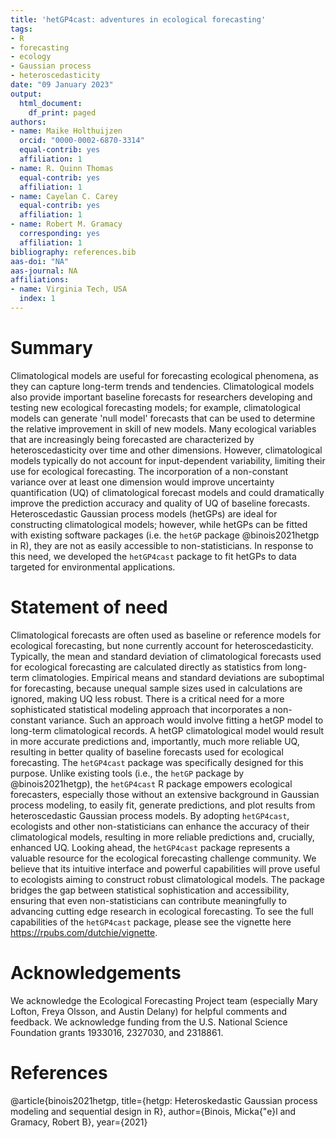 ```yaml
---
title: 'hetGP4cast: adventures in ecological forecasting'
tags:
- R
- forecasting
- ecology
- Gaussian process
- heteroscedasticity
date: "09 January 2023" 
output:
  html_document:
    df_print: paged
authors:
- name: Maike Holthuijzen
  orcid: "0000-0002-6870-3314"
  equal-contrib: yes
  affiliation: 1
- name: R. Quinn Thomas
  equal-contrib: yes
  affiliation: 1
- name: Cayelan C. Carey
  equal-contrib: yes
  affiliation: 1
- name: Robert M. Gramacy
  corresponding: yes
  affiliation: 1
bibliography: references.bib
aas-doi: "NA"
aas-journal: NA
affiliations:
- name: Virginia Tech, USA
  index: 1
---
```


# Summary
Climatological models are useful for forecasting ecological phenomena, as they can capture long-term trends and tendencies. Climatological models also provide important baseline forecasts for researchers developing and testing new ecological forecasting models; for example, climatological models can generate 'null model' forecasts that can be used to determine the relative improvement in skill of new models. Many ecological variables that are increasingly being forecasted are characterized by heteroscedasticity over time and other dimensions. However, climatological models typically do not account for input-dependent variability, limiting their use for ecological forecasting. The incorporation of a non-constant variance over at least one dimension would improve uncertainty quantification (UQ) of climatological forecast models and could dramatically improve the prediction accuracy and quality of UQ of baseline forecasts. Heteroscedastic Gaussian process models (hetGPs) are ideal for constructing climatological models; however, while hetGPs can be fitted with existing software packages (i.e. the `hetGP` package @binois2021hetgp in R), they are not as easily accessible to non-statisticians. In response to this need, we developed the `hetGP4cast` package to fit hetGPs to data targeted for environmental applications.

# Statement of need
Climatological forecasts are often used as baseline or reference models for ecological forecasting, but none currently account for heteroscedasticity. Typically, the mean and standard deviation of climatological forecasts used for ecological forecasting are calculated directly as statistics from long-term climatologies. Empirical means and standard deviations are suboptimal for forecasting, because unequal sample sizes used in calculations are ignored, making UQ less robust. There is a critical need for a more sophisticated statistical modeling approach that incorporates a non-constant variance. Such an approach would involve fitting a hetGP model to long-term climatological records. A hetGP climatological model would result in more accurate predictions and, importantly, much more reliable UQ, resulting in better quality of baseline forecasts used for ecological forecasting. The `hetGP4cast` package was specifically designed for this purpose. Unlike existing tools (i.e., the `hetGP` package by @binois2021hetgp), the `hetGP4cast` R package empowers ecological forecasters, especially those without an extensive background in Gaussian process modeling, to easily fit, generate predictions, and plot results from heteroscedastic Gaussian process models. By adopting `hetGP4cast`, ecologists and other non-statisticians can enhance the accuracy of their climatological models, resulting in more reliable predictions and, crucially, enhanced UQ. Looking ahead, the `hetGP4cast` package represents a valuable resource for the ecological forecasting challenge community. We believe that its intuitive interface and powerful capabilities will prove useful to ecologists aiming to construct robust climatological models. The package bridges the gap between statistical sophistication and accessibility, ensuring that even non-statisticians can contribute meaningfully to advancing cutting edge research in ecological forecasting. To see the full capabilities of the `hetGP4cast` package, please see the vignette here https://rpubs.com/dutchie/vignette.

# Acknowledgements

We acknowledge the Ecological Forecasting Project team (especially Mary Lofton, Freya Olsson, and Austin Delany) for helpful comments and feedback. We acknowledge funding from the U.S. National Science Foundation grants 1933016, 2327030, and 2318861.

# References
@article{binois2021hetgp,
  title={hetgp: Heteroskedastic Gaussian process modeling and sequential design in R},
  author={Binois, Micka{\"e}l and Gramacy, Robert B},
  year={2021}